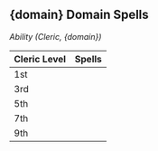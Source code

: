 ## {domain} Domain Spells
*Ability (Cleric, {domain})*

| Cleric Level | Spells |
| :----------- | :----- |
| 1st          |        |
| 3rd          |        |
| 5th          |        |
| 7th          |        |
| 9th          |        |
